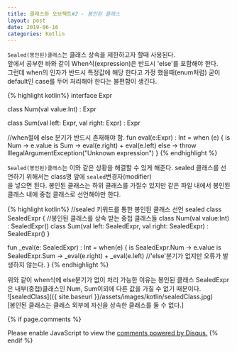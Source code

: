 ```yaml
---
title: 클래스와 오브젝트#2 - 봉인된 클래스
layout: post
date: 2019-06-16
categories: Kotlin
---
```


`Sealed(봉인된)클래스`는 클래스 상속을 제한하고자 할때 사용된다.
<br>앞에서 공부한 바와 같이 When식(expression)은 반드시 'else'를 포함해야 한다.
<br>그런데 when의 인자가 반드시 특정값에 해당 한다고 가정 했을때(enum처럼) 굳이 default인 case를
두어 처리해야 한다는 불편함이 생긴다.

{% highlight kotlin%}
interface Expr

class Num(val value:Int) : Expr

class Sum(val left: Expr, val right: Expr) : Expr

//when절에 else 분기가 반드시 존재해야 함.
fun eval(e:Expr) : Int =
        when (e) {
            is Num -> e.value
            is Sum -> eval(e.right) + eval(e.left)
            else ->
                throw IllegalArgumentException("Unknown expression")
        }
{% endhighlight %}

`Sealed(봉인된)클래스`는 이와 같은 상황을 해결할 수 있게 해준다. sealed 클래스를 선언하기 위해서는 class명 앞에 <code>sealed</code>변경자(modifier)
<br>을 넣으면 된다. 봉인된 클래스는 하위 클래스를 가질수 있지만 같은 파일 내에서 봉인된 클래스 내에 중첩 클래스로 선언해야만 한다.

{% highlight kotlin%}
//sealed 키워드를 통한 봉인된 클래스 선언
sealed class SealedExpr {
  //봉인된 클래스를 상속 받는 중첩 클래스들
    class Num(val value:Int) : SealedExpr()
    class Sum(val left: SealedExpr, val right: SealedExpr) : SealedExpr()
}

fun _eval(e: SealedExpr) : Int =
        when(e) {
            is SealedExpr.Num -> e.value
            is SealedExpr.Sum -> _eval(e.right) + _eval(e.left)
            //'else'분기가 없지만 오류가 발생하지 않는다.
        }
{% endhighlight %}

위와 같이 when식에 else분기가 없이 처리 가능한 이유는 봉인된 클래스 SealedExpr은 내부(중첩)클래스인 Num, Sum이외에 다른
값을 가질 수 없기 때문이다.
<br>![sealedClass]({{ site.baseurl }}/assets/images/kotlin/sealedClass.jpg)
<br><span class="font15"><bold>[봉인된 클래스는 클래스 외부에 자신을 상속한 클래스를 둘 수 없다.]</bold></span>



{% if page.comments %}
<div id="disqus_thread"></div>
<script>

/**
*  RECOMMENDED CONFIGURATION VARIABLES: EDIT AND UNCOMMENT THE SECTION BELOW TO INSERT DYNAMIC VALUES FROM YOUR PLATFORM OR CMS.
*  LEARN WHY DEFINING THESE VARIABLES IS IMPORTANT: https://disqus.com/admin/universalcode/#configuration-variables*/
/*
var disqus_config = function () {
this.page.url = PAGE_URL;  // Replace PAGE_URL with your page's canonical URL variable
this.page.identifier = PAGE_IDENTIFIER; // Replace PAGE_IDENTIFIER with your page's unique identifier variable
};
*/
(function() { // DON'T EDIT BELOW THIS LINE
var d = document, s = d.createElement('script');
s.src = 'https://juhee-studynote.disqus.com/embed.js';
s.setAttribute('data-timestamp', +new Date());
(d.head || d.body).appendChild(s);
})();
</script>
<noscript>Please enable JavaScript to view the <a href="https://disqus.com/?ref_noscript">comments powered by Disqus.</a></noscript>
{% endif %}
